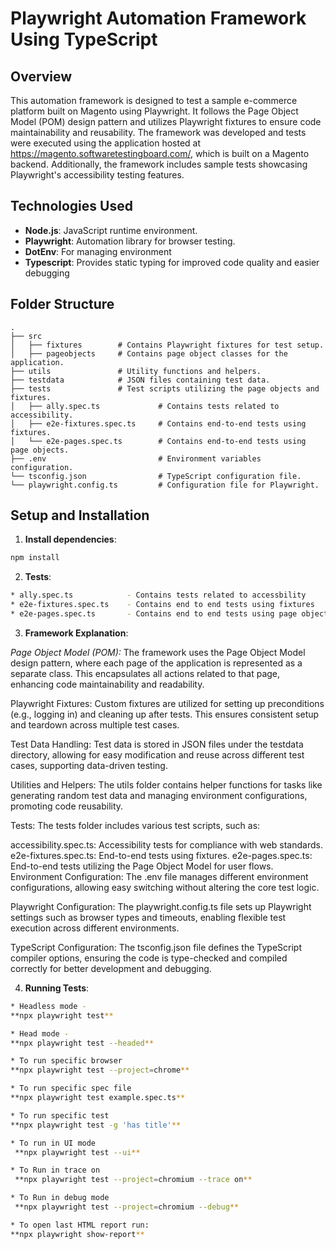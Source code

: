 # Playwright Automation Framework Using TypeScript

## Overview
This automation framework is designed to test a sample e-commerce platform built on Magento using Playwright. It follows the Page Object Model (POM) design pattern and utilizes Playwright fixtures to ensure code maintainability and reusability. The framework was developed and tests were executed using the application hosted at https://magento.softwaretestingboard.com/, which is built on a Magento backend. Additionally, the framework includes sample tests showcasing Playwright's accessibility testing features.

## Technologies Used
- **Node.js**: JavaScript runtime environment.
- **Playwright**: Automation library for browser testing.
- **DotEnv**: For managing environment
- **Typescript**: Provides static typing for improved code quality and easier debugging


## Folder Structure
```plaintext
.
├── src
│   ├── fixtures        # Contains Playwright fixtures for test setup.
│   ├── pageobjects     # Contains page object classes for the application.
├── utils               # Utility functions and helpers.
├── testdata            # JSON files containing test data.
├── tests               # Test scripts utilizing the page objects and fixtures.
│   ├── ally.spec.ts             # Contains tests related to accessibility.
│   ├── e2e-fixtures.spec.ts     # Contains end-to-end tests using fixtures.
│   └── e2e-pages.spec.ts        # Contains end-to-end tests using page objects.
├── .env                         # Environment variables configuration.
└── tsconfig.json                # TypeScript configuration file.
└── playwright.config.ts         # Configuration file for Playwright.

```
## Setup and Installation

1. **Install dependencies**:
 ```bash
npm install
```
2. **Tests**:
```bash
* ally.spec.ts            - Contains tests related to accessbility
* e2e-fixtures.spec.ts    - Contains end to end tests using fixtures
* e2e-pages.spec.ts       - Contains end to end tests using page objects
```

3. **Framework Explanation**:

*Page Object Model (POM):*
The framework uses the Page Object Model design pattern, where each page of the application is represented as a separate class. This encapsulates all actions related to that page, enhancing code maintainability and readability.

Playwright Fixtures:
Custom fixtures are utilized for setting up preconditions (e.g., logging in) and cleaning up after tests. This ensures consistent setup and teardown across multiple test cases.

Test Data Handling:
Test data is stored in JSON files under the testdata directory, allowing for easy modification and reuse across different test cases, supporting data-driven testing.

Utilities and Helpers:
The utils folder contains helper functions for tasks like generating random test data and managing environment configurations, promoting code reusability.

Tests:
The tests folder includes various test scripts, such as:

accessibility.spec.ts: Accessibility tests for compliance with web standards.
e2e-fixtures.spec.ts: End-to-end tests using fixtures.
e2e-pages.spec.ts: End-to-end tests utilizing the Page Object Model for user flows.
Environment Configuration:
The .env file manages different environment configurations, allowing easy switching without altering the core test logic.

Playwright Configuration:
The playwright.config.ts file sets up Playwright settings such as browser types and timeouts, enabling flexible test execution across different environments.

TypeScript Configuration:
The tsconfig.json file defines the TypeScript compiler options, ensuring the code is type-checked and compiled correctly for better development and debugging.

4. **Running Tests**:
 ```bash
* Headless mode -
**npx playwright test**

* Head mode - 
**npx playwright test --headed**

* To run specific browser
**npx playwright test --project=chrome** 

* To run specific spec file
**npx playwright test example.spec.ts**  

* To run specific test
**npx playwright test -g 'has title'**

* To run in UI mode
  **npx playwright test --ui**

* To Run in trace on
  **npx playwright test --project=chromium --trace on**

* To Run in debug mode
  **npx playwright test --project=chromium --debug**

* To open last HTML report run:
**npx playwright show-report**
```


